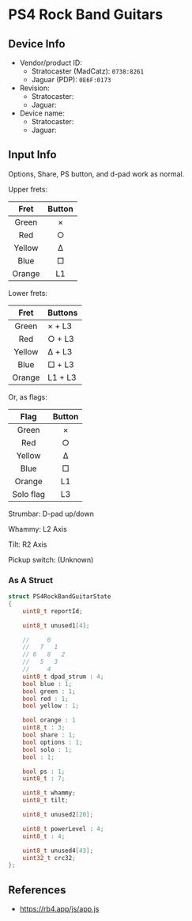 # PS4 Rock Band Guitars

## Device Info

- Vendor/product ID:
  - Stratocaster (MadCatz): `0738:8261`
  - Jaguar (PDP): `0E6F:0173`
- Revision:
  - Stratocaster:
  - Jaguar:
- Device name:
  - Stratocaster:
  - Jaguar:

## Input Info

Options, Share, PS button, and d-pad work as normal.

Upper frets:

| Fret   | Button |
| :--:   | :----: |
| Green  | ×      |
| Red    | ○      |
| Yellow | Δ      |
| Blue   | □      |
| Orange | L1     |

Lower frets:

| Fret   | Buttons |
| :--:   | :------ |
| Green  | × + L3  |
| Red    | ○ + L3  |
| Yellow | Δ + L3  |
| Blue   | □ + L3  |
| Orange | L1 + L3 |

Or, as flags:

| Flag      | Button |
| :--:      | :----: |
| Green     | ×      |
| Red       | ○      |
| Yellow    | Δ      |
| Blue      | □      |
| Orange    | L1     |
| Solo flag | L3     |

Strumbar: D-pad up/down

Whammy: L2 Axis

Tilt: R2 Axis

Pickup switch: (Unknown)

### As A Struct

```cpp
struct PS4RockBandGuitarState
{
    uint8_t reportId;

    uint8_t unused1[4];

    //     0
    //   7   1
    // 6   8   2
    //   5   3
    //     4
    uint8_t dpad_strum : 4;
    bool blue : 1;
    bool green : 1;
    bool red : 1;
    bool yellow : 1;

    bool orange : 1
    uint8_t : 3;
    bool share : 1;
    bool options : 1;
    bool solo : 1;
    bool : 1;

    bool ps : 1;
    uint8_t : 7;

    uint8_t whammy;
    uint8_t tilt;

    uint8_t unused2[20];

    uint8_t powerLevel : 4;
    uint8_t : 4;

    uint8_t unused4[43];
    uint32_t crc32;
};
```

## References

- https://rb4.app/js/app.js
